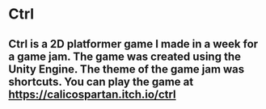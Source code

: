 # Ctrl
## Ctrl is a 2D platformer game I made in a week for a game jam. The game was created using the Unity Engine. The theme of the game jam was shortcuts. You can play the game at https://calicospartan.itch.io/ctrl
